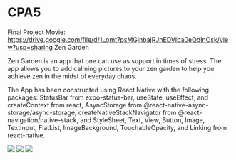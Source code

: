 # CPA5
Final Project
Movie: https://drive.google.com/file/d/1Lomt7psMGjnbajRJhEDVIba0eQqInOsk/view?usp=sharing
Zen Garden

Zen Garden is an app that one can use as support in times of stress. 
The app allows you to add calming pictures to your zen garden to help you achieve zen in the midst of everyday chaos.

The App has been constructed using React Native with the following packages: StatusBar from expo-status-bar, useState, 
useEffect, and createContext from react, AsyncStorage from @react-native-async-storage/async-storage, 
createNativeStackNavigator from @react-navigation/native-stack, and StyleSheet, Text, View, Button, Image, TextInput, FlatList, 
ImageBackground, TouchableOpacity, and Linking from react-native.

<img src="file:///Users/jordanblatter/Desktop/cs153/Screen%20Shot%202021-12-12%20at%2011.54.37%20PM.png">
<img src="file:///Users/jordanblatter/Desktop/cs153/Screen%20Shot%202021-12-12%20at%2011.54.56%20PM.png">
<img src="file:///Users/jordanblatter/Desktop/cs153/Screen%20Shot%202021-12-12%20at%2011.56.33%20PM.png">
